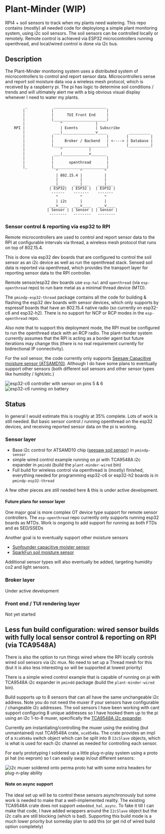 # Plant-Minder (WIP)
RPI4 + soil sensors to track when my plants need watering. This repo contains (mostly) all needed code for deployiong a simple plant monitoring system, using i2c soil sensors. The soil sensors can be controlled locally or remotely. Remote control is achieved via ESP32 microcontrollers running openthread, and local/wired control is done via i2c bus.  

## Description

The Plant-Minder monitoring system uses a distributed system of microcontrollers to control and report sensor data. Microcontrollers sense and report soil moisture data voa a wireless mesh protocol, which is received by a raspberry pi. The pi has logic to determine soil conditions / trends and will ultimately alert me with a big obvious visual display whenever I need to water my plants.

```
         _            ________________________
        |            |                        |
        |            |      TUI Front End     |
        |            |________________________|
        |                ^               |
    RPI |                | Events        | Subscribe 
        |             ___|_______________v____          __________
        |            |                        |        |          |
        |            |     Broker / Backend   | <----> | Database |
        |            |________________________|        |__________|
        |                ^            |
        |             ___|____________v_______
        |            |                        |
        |            |       openthread       |
        |_           |________________________|
                       ^          ^          ^             
                       | 802.15.4 |          |      
                       |          |          |                
                     __|___    ___|___    ___|___ 
                    | ESP32|  | ESP32 |  | ESP32 |
                     ------    -------    ------- 
                       ^          ^          ^
                       | i2c      |          |
                    ___v____   ___v____   ___v____    
                   | Sensor | | Sensor | | Sensor | 
                    --------   --------   --------  
```

### Sensor control & reporting via esp32 to RPI

Remote microcontrollers are used to control and report sensor data to the RPI at configurable intervals via thread, a wireless mesh protocol that runs on top of 802.15.4. 

This is done via esp32 dev boards that are configured to control the soil sensor as an i2c device as well as run the openthread stack. Sensed soil data is reported via openthread, which provides the transport layer for reporting sensor data to the RPI controller.

Remote sensor/esp32 dev boards use `esp-hal` and `openthread` (via `esp-openthread` repo) to run bare metal as a minimal thread device (MTD). 

The `pmindp-esp32-thread` package contains all the code for building & flashing the esp32 dev boards with sensor devices, which only supports by espressif boards that have an 802.15.4 native radio (so currently on esp32-c6 and esp32-h2). There is no support for NCP or RCP modes in the `esp-openthread` repo. 

Also note that to support this deployment mode, the RPI must be configured to run the openthread stack with an RCP radio. The plant-minder system currently assumes that the RPI is acting as a border agent but future iterations may change this (there is no real requirement currently for bidirectional IP connectivity). 

For the soil sensor, the code currently only supports [Seesaw Capacitive moisture sensor (ATSAMD10)](https://www.adafruit.com/product/4026). Although I do have some plans to eventually  support other sensors (both different soil sensors and other sensor types like humidity / light/etc.)

![esp32-c6 controller with sensor on pins 5 & 6](./doc/sensor_esp32c6.jpg)
![esp32-c6 running on battery](./doc/battery.jpg)

## Status

In general I would estimate this is roughly at 35% complete. Lots of work is still needed. But basic sensor control / running openthread on the esp32 devices, and receiving reported sensor data on the pi is working.

### Sensor layer
- Base i2c control for ATSAMD10 chip ([seesaw soil sensor](https://www.adafruit.com/product/4026)) in `pmindp-sensor`
- simple wired control example running on pi with TCA9548A i2c expander in `pmindd` (build the `plant-minder-wired` bin)
- Full build for wireless control via openthread is (mostly) finished, everything needed for programming esp32-c6 or esp32-h2 boards is in `pmindp-esp32-thread` 

A few other pieces are still needed here & this is under active development.  


#### Future plans for sensor layer

One major goal is more complex OT device type support for remote sensor controllers. The `esp-openthread` repo currently only supports running esp32 boards as MTDs. Work is ongoing to add support for running as both FTDs and as SED/SSEDs

Another goal is to eventually support other moisture sensors
- [Sunfounder capacitive moister sensor](https://www.digikey.com/en/products/detail/sunfounder/ST0160/22116813) 
- [SparkFun soil moisture sensor](https://www.digikey.com/en/products/detail/sparkfun-electronics/SEN-13322/5764506)

Additional sensor types will also eventually be added, targeting humidity co2 and light sensors.

### Broker layer
Under active development 

### Front end / TUI rendering layer
Not yet started

## Less fun build configuration: wired sensor builds with fully local sensor control & reporting on RPI (via TCA9548A) 

There is also the option to run things wired where the RPI locally controls wired soil sensors via i2c mux. No need to set up a Thread mesh for this (but it is also less interesting so will be supported at lowest priority)

There is a simple wired control example that is capable of running on pi with TCA9548A i2c expander in `pmindd` package (build the `plant-minder-wired` bin). 

Build supports up to 8 sensors that can all have the same unchangeable i2c address. Note you do not need the muxer if your sensors have configurable / changeable i2c addresses. The soil sensors I have been working with cant support configuring 8 unique addresses so I have hooked them up to the pi using an i2c 1-to-8 muxer, specifically the
[TCA9548A i2c expander](https://www.adafruit.com/product/2717). 

Currently am instantiating/controlling the muxer using the existing (but unmaintained) 
rust TCA9548A crate, `xca9548a`. The crate provides an impl of a `Xca9548a` switch
object which can be split into 8 `I2cSlave` objects, which is what is used for
each i2c channel as needed for controlling each sensor. 

For early prototyping I soldered up a little plug-n-play system using a proto pi hat (no eeprom) so I can easily swap in/out different sensors: 

![i2c muxer soldered onto perma proto hat with some extra headers for plug-n-play ability](./doc/i2cmux_build.jpg)

#### Note on async support

The ideal set up will be to control these sensors asynchronously but some work is needed to make that a well-implemented reality. The existing TCA9548A crate does not support `embedded_hal_async`.  To fake it till I can make that code, I have added wrappers around the `I2cSlave` object but the i2c calls are still blocking (which is bad). Supporting this build mode is a much lower priority but someday plan to add this (or get rid of wired build option completely)
